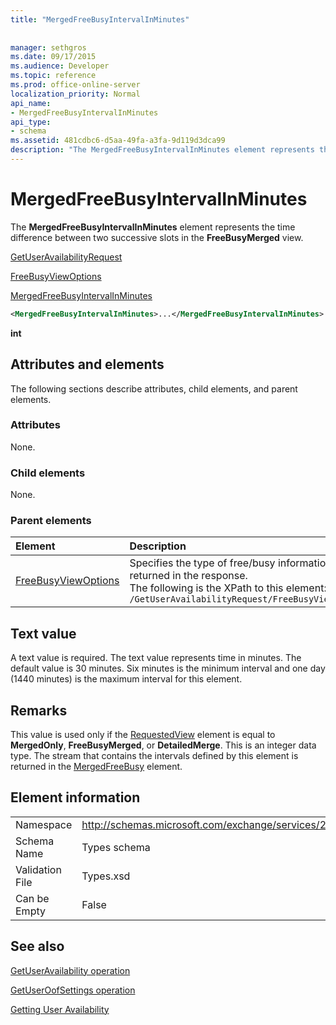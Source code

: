 ```yaml
---
title: "MergedFreeBusyIntervalInMinutes"
 
 
manager: sethgros
ms.date: 09/17/2015
ms.audience: Developer
ms.topic: reference
ms.prod: office-online-server
localization_priority: Normal
api_name:
- MergedFreeBusyIntervalInMinutes
api_type:
- schema
ms.assetid: 481cdbc6-d5aa-49fa-a3fa-9d119d3dca99
description: "The MergedFreeBusyIntervalInMinutes element represents the time difference between two successive slots in the FreeBusyMerged view."
---
```


# MergedFreeBusyIntervalInMinutes

The **MergedFreeBusyIntervalInMinutes** element represents the time difference between two successive slots in the **FreeBusyMerged** view. 
  
[GetUserAvailabilityRequest](getuseravailabilityrequest.md)
  
[FreeBusyViewOptions](freebusyviewoptions.md)
  
[MergedFreeBusyIntervalInMinutes](mergedfreebusyintervalinminutes.md)
  
```xml
<MergedFreeBusyIntervalInMinutes>...</MergedFreeBusyIntervalInMinutes>
```

 **int**
## Attributes and elements

The following sections describe attributes, child elements, and parent elements.
  
### Attributes

None.
  
### Child elements

None.
  
### Parent elements

|**Element**|**Description**|
|:-----|:-----|
|[FreeBusyViewOptions](freebusyviewoptions.md) <br/> |Specifies the type of free/busy information returned in the response.  <br/> The following is the XPath to this element:  <br/>  `/GetUserAvailabilityRequest/FreeBusyViewOptions` <br/> |
   
## Text value

A text value is required. The text value represents time in minutes. The default value is 30 minutes. Six minutes is the minimum interval and one day (1440 minutes) is the maximum interval for this element.
  
## Remarks

This value is used only if the [RequestedView](requestedview.md) element is equal to **MergedOnly**, **FreeBusyMerged**, or **DetailedMerge**. This is an integer data type. The stream that contains the intervals defined by this element is returned in the [MergedFreeBusy](mergedfreebusy.md) element. 
  
## Element information

|||
|:-----|:-----|
|Namespace  <br/> |http://schemas.microsoft.com/exchange/services/2006/types  <br/> |
|Schema Name  <br/> |Types schema  <br/> |
|Validation File  <br/> |Types.xsd  <br/> |
|Can be Empty  <br/> |False  <br/> |
   
## See also



[GetUserAvailability operation](getuseravailability-operation.md)
  
[GetUserOofSettings operation](getuseroofsettings-operation.md)


[Getting User Availability](https://msdn.microsoft.com/library/d4133fcb-9b0f-4e6b-aadf-a389da83516a%28Office.15%29.aspx)

